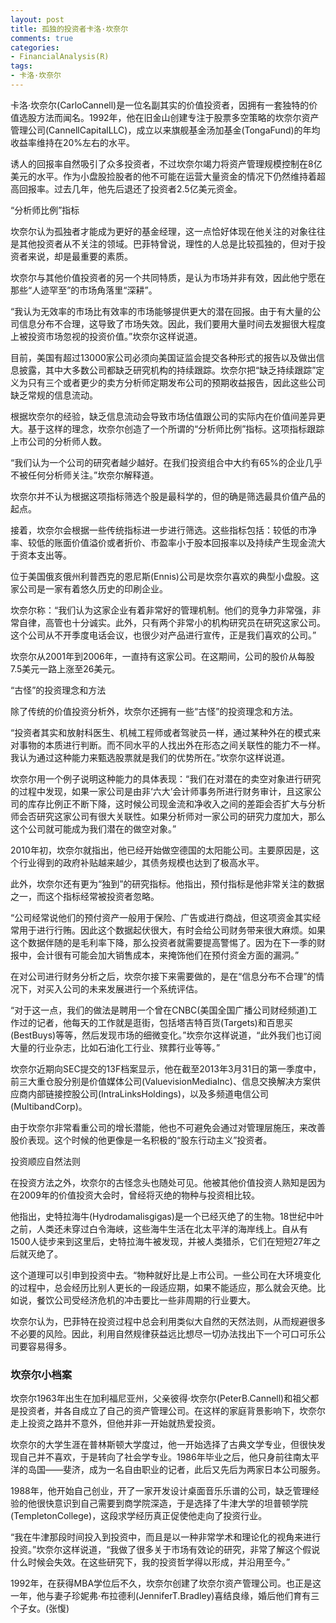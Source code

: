 ```yaml
---
layout: post
title: 孤独的投资者卡洛·坎奈尔
comments: true
categories:
- FinancialAnalysis(R)
tags:
- 卡洛·坎奈尔
---
```


卡洛·坎奈尔(CarloCannell)是一位名副其实的价值投资者，因拥有一套独特的价值选股方法而闻名。1992年，他在旧金山创建专注于股票多空策略的坎奈尔资产管理公司(CannellCapitalLLC)，成立以来旗舰基金汤加基金(TongaFund)的年均收益率维持在20%左右的水平。

诱人的回报率自然吸引了众多投资者，不过坎奈尔竭力将资产管理规模控制在8亿美元的水平。作为小盘股捡股者的他不可能在运营大量资金的情况下仍然维持着超高回报率。过去几年，他先后退还了投资者2.5亿美元资金。

“分析师比例”指标

坎奈尔认为孤独者才能成为更好的基金经理，这一点恰好体现在他关注的对象往往是其他投资者从不关注的领域。巴菲特曾说，理性的人总是比较孤独的，但对于投资者来说，却是最重要的素质。

坎奈尔与其他价值投资者的另一个共同特质，是认为市场并非有效，因此他宁愿在那些“人迹罕至”的市场角落里“深耕”。

“我认为无效率的市场比有效率的市场能够提供更大的潜在回报。由于有大量的公司信息分布不合理，这导致了市场失效。因此，我们要用大量时间去发掘很大程度上被投资市场忽视的投资价值。”坎奈尔这样说道。

目前，美国有超过13000家公司必须向美国证监会提交各种形式的报告以及做出信息披露，其中大多数公司都缺乏研究机构的持续跟踪。坎奈尔把“缺乏持续跟踪”定义为只有三个或者更少的卖方分析师定期发布公司的预期收益报告，因此这些公司缺乏常规的信息流动。

根据坎奈尔的经验，缺乏信息流动会导致市场估值跟公司的实际内在价值间差异更大。基于这样的理念，坎奈尔创造了一个所谓的“分析师比例”指标。这项指标跟踪上市公司的分析师人数。

“我们认为一个公司的研究者越少越好。在我们投资组合中大约有65%的企业几乎不被任何分析师关注。”坎奈尔解释道。

坎奈尔并不认为根据这项指标筛选个股是最科学的，但的确是筛选最具价值产品的起点。

接着，坎奈尔会根据一些传统指标进一步进行筛选。这些指标包括：较低的市净率、较低的账面价值溢价或者折价、市盈率小于股本回报率以及持续产生现金流大于资本支出等。

位于美国俄亥俄州利普西克的恩尼斯(Ennis)公司是坎奈尔喜欢的典型小盘股。这家公司是一家有着悠久历史的印刷企业。

坎奈尔称：“我们认为这家企业有着非常好的管理机制。他们的竞争力非常强，非常自律，高管也十分诚实。此外，只有两个非常小的机构研究员在研究这家公司。这个公司从不开季度电话会议，也很少对产品进行宣传，正是我们喜欢的公司。”

坎奈尔从2001年到2006年，一直持有这家公司。在这期间，公司的股价从每股7.5美元一路上涨至26美元。

“古怪”的投资理念和方法

除了传统的价值投资分析外，坎奈尔还拥有一些“古怪”的投资理念和方法。

“投资者其实和放射科医生、机械工程师或者驾驶员一样，通过某种外在的模式来对事物的本质进行判断。而不同水平的人找出外在形态之间关联性的能力不一样。我认为通过这种能力来甄选股票就是我们的优势所在。”坎奈尔这样说道。

坎奈尔用一个例子说明这种能力的具体表现：“我们在对潜在的卖空对象进行研究的过程中发现，如果一家公司是由非‘六大’会计师事务所进行财务审计，且这家公司的库存比例正不断下降，这时候公司现金流和净收入之间的差距会否扩大与分析师会否研究这家公司有很大关联性。如果分析师对一家公司的研究力度加大，那么这个公司就可能成为我们潜在的做空对象。”

2010年初，坎奈尔就指出，他已经开始做空德国的太阳能公司。主要原因是，这个行业得到的政府补贴越来越少，其债务规模也达到了极高水平。

此外，坎奈尔还有更为“独到”的研究指标。他指出，预付指标是他非常关注的数据之一，而这个指标经常被投资者忽略。

“公司经常说他们的预付资产一般用于保险、广告或进行商战，但这项资金其实经常用于进行行贿。因此这个数据起伏很大，有时会给公司财务带来很大麻烦。如果这个数据伴随的是毛利率下降，那么投资者就需要提高警惕了。因为在下一季的财报中，会计很有可能会加大销售成本，来掩饰他们在预付资金方面的漏洞。”

在对公司进行财务分析之后，坎奈尔接下来需要做的，是在“信息分布不合理”的情况下，对买入公司的未来发展进行一个系统评估。

“对于这一点，我们的做法是聘用一个曾在CNBC(美国全国广播公司财经频道)工作过的记者，他每天的工作就是逛街，包括塔吉特百货(Targets)和百思买(BestBuys)等等，然后发现市场的细微变化。”坎奈尔这样说道，“此外我们也订阅大量的行业杂志，比如石油化工行业、殡葬行业等等。”

坎奈尔近期向SEC提交的13F档案显示，他在截至2013年3月31日的第一季度中，前三大重仓股分别是价值媒体公司(ValuevisionMediaInc)、信息交换解决方案供应商内部链接控股公司(IntraLinksHoldings)，以及多频道电信公司(MultibandCorp)。

由于坎奈尔非常看重公司的增长潜能，他也不可避免会通过对管理层施压，来改善股价表现。这个时候的他更像是一名积极的“股东行动主义”投资者。

投资顺应自然法则

在投资方法之外，坎奈尔的古怪念头也随处可见。他被其他价值投资人熟知是因为在2009年的价值投资大会时，曾经将灭绝的物种与投资相比较。

他指出，史特拉海牛(Hydrodamalisgigas)是一个已经灭绝了的生物。18世纪中叶之前，人类还未穿过白令海峡，这些海牛生活在北太平洋的海岸线上。自从有1500人徒步来到这里后，史特拉海牛被发现，并被人类猎杀，它们在短短27年之后就灭绝了。

这个道理可以引申到投资中去。“物种就好比是上市公司。一些公司在大环境变化的过程中，总会经历比别人更长的一段适应期，如果不能适应，那么就会灭绝。比如说，餐饮公司受经济危机的冲击要比一些非周期的行业要大。

坎奈尔认为，巴菲特在投资过程中总会利用类似大自然的天然法则，从而规避很多不必要的风险。因此，利用自然规律获益远比想尽一切办法找出下一个可口可乐公司要容易得多。

### 坎奈尔小档案

坎奈尔1963年出生在加利福尼亚州，父亲彼得·坎奈尔(PeterB.Cannell)和祖父都是投资者，并各自成立了自己的资产管理公司。在这样的家庭背景影响下，坎奈尔走上投资之路并不意外，但他并非一开始就热爱投资。

坎奈尔的大学生涯在普林斯顿大学度过，他一开始选择了古典文学专业，但很快发现自己并不喜欢，于是转向了社会学专业。1986年毕业之后，他只身前往南太平洋的岛国——斐济，成为一名自由职业的记者，此后又先后为两家日本公司服务。

1988年，他开始自己创业，开了一家开发设计桌面音乐乐谱的公司，缺乏管理经验的他很快意识到自己需要到商学院深造，于是选择了牛津大学的坦普顿学院(TempletonCollege)，这段求学经历真正促使他走向了投资行业。

“我在牛津那段时间投入到投资中，而且是以一种非常学术和理论化的视角来进行投资。”坎奈尔这样说道，“我做了很多关于市场有效论的研究，非常了解这个假说什么时候会失效。在这些研究下，我的投资哲学得以形成，并沿用至今。”

1992年，在获得MBA学位后不久，坎奈尔创建了坎奈尔资产管理公司。也正是这一年，他与妻子珍妮弗·布拉德利(JenniferT.Bradley)喜结良缘，婚后他们育有三个子女。(张愎)

